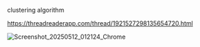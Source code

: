 clustering algorithm 

https://threadreaderapp.com/thread/1921527298135654720.html

![Screenshot_20250512_012124_Chrome](https://github.com/user-attachments/assets/e9c0db69-403c-4ece-b081-c886e5d7b4e8)
